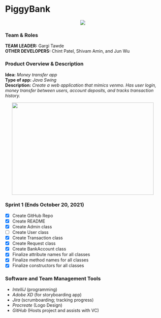 # PiggyBank
<p align="center">
  <img src="https://user-images.githubusercontent.com/40704006/137033360-70d98b36-9e82-4df6-bf54-1e866213255e.png">
</p>

### Team & Roles
**TEAM LEADER:** Gargi Tawde  
**OTHER DEVELOPERS:** Chint Patel, Shivam Amin, and Jun Wu

### Product Overview & Description 
**Idea:** *Money transfer app*  
**Type of app:** *Java Swing*  
**Description:** *Create a web application that mimics venmo. Has user login, money transfer between users, account deposits, and tracks transaction history.*  
<p align="center">
  <img width="460" height="300" src="https://user-images.githubusercontent.com/40704006/137034001-bb740f9e-ea5a-4bc6-b16e-0f1d14c4aba2.gif">
</p>  

### Sprint 1 (Ends October 20, 2021)  
- [x] Create GitHub Repo  
- [x] Create README  
- [x] Create Admin class  
- [ ] Create User class  
- [x] Create Transaction class  
- [x] Create Request class  
- [x] Create BankAccount class  
- [x] Finalize attribute names for all classes  
- [x] Finalize method names for all classes  
- [x] Finalize constructors for all classes  

### Software and Team Management Tools
- *IntelliJ* (programming)
- *Adobe XD* (for storyboarding app)
- *Jira* (scrumboarding; tracking progress)
- *Procreate* (Logo Design)
- *GitHub* (Hosts project and assists with VC)

